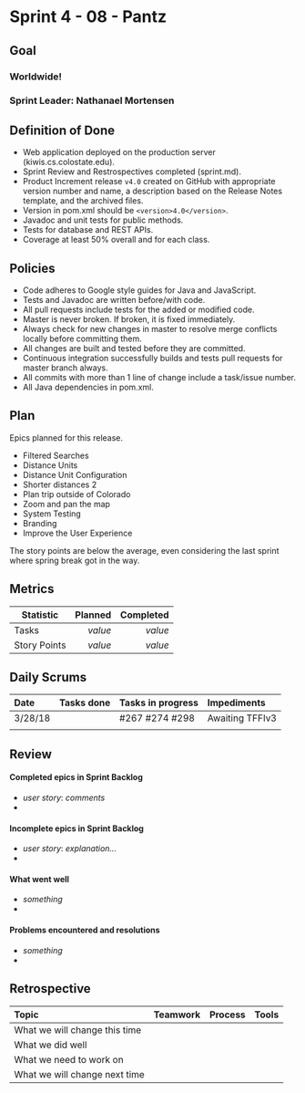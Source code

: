 # Sprint 4 - 08 - Pantz

## Goal

### Worldwide!
### Sprint Leader: Nathanael Mortensen

## Definition of Done

* Web application deployed on the production server (kiwis.cs.colostate.edu).
* Sprint Review and Restrospectives completed (sprint.md).
* Product Increment release `v4.0` created on GitHub with appropriate version number and name, a description based on the Release Notes template, and the archived files.
* Version in pom.xml should be `<version>4.0</version>`.
* Javadoc and unit tests for public methods.
* Tests for database and REST APIs.
* Coverage at least 50% overall and for each class.

## Policies

* Code adheres to Google style guides for Java and JavaScript.
* Tests and Javadoc are written before/with code.  
* All pull requests include tests for the added or modified code.
* Master is never broken.  If broken, it is fixed immediately.
* Always check for new changes in master to resolve merge conflicts locally before committing them.
* All changes are built and tested before they are committed.
* Continuous integration successfully builds and tests pull requests for master branch always.
* All commits with more than 1 line of change include a task/issue number.
* All Java dependencies in pom.xml.

## Plan

Epics planned for this release.

* Filtered Searches
* Distance Units
* Distance Unit Configuration
* Shorter distances 2
* Plan trip outside of Colorado
* Zoom and pan the map
* System Testing
* Branding
* Improve the User Experience

The story points are below the average, even considering the last sprint where spring break got in the way.

## Metrics

Statistic | Planned | Completed
--- | ---: | ---:
Tasks |  *value*   | *value* 
Story Points |  *value*  | *value* 

## Daily Scrums

Date | Tasks done  | Tasks in progress | Impediments 
:--- | :--- | :--- | :--- 
3/28/18 |  | #267 #274 #298| Awaiting TFFIv3
 | | | 
 

## Review

#### Completed epics in Sprint Backlog 
* *user story*:  *comments*
* 

#### Incomplete epics in Sprint Backlog 
* *user story*: *explanation...*
*

#### What went well
* *something*
*

#### Problems encountered and resolutions
* *something*
*

## Retrospective

Topic | Teamwork | Process | Tools
:--- | :--- | :--- | :---
What we will change this time |  |  | 
What we did well |  |  | 
What we need to work on |  |  |
What we will change next time |  |  | 